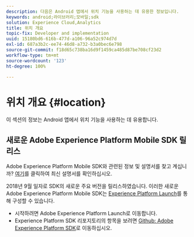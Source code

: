 ```yaml
---
description: 다음은 Android 앱에서 위치 기능을 사용하는 데 유용한 정보입니다.
keywords: android;라이브러리;모바일;sdk
solution: Experience Cloud,Analytics
title: 위치 개요
topic-fix: Developer and implementation
uuid: 15180bd6-616b-477d-a106-96a52c974d7d
exl-id: 687a3b2c-ee74-46d8-a732-b3a0bec6e798
source-git-commit: f18d65c738ba16d9f1459ca485d87be708cf23d2
workflow-type: tm+mt
source-wordcount: '123'
ht-degree: 100%

---
```


# 위치 개요 {#location}

이 섹션의 정보는 Android 앱에서 위치 기능을 사용하는 데 유용합니다.

## 새로운 Adobe Experience Platform Mobile SDK 릴리스

Adobe Experience Platform Mobile SDK와 관련된 정보 및 설명서를 찾고 계십니까? [여기](https://aep-sdks.gitbook.io/docs/)를 클릭하여 최신 설명서를 확인하십시오.

2018년 9월 일자로 SDK의 새로운 주요 버전을 릴리스하였습니다. 이러한 새로운 Adobe Experience Platform Mobile SDK는 [Experience Platform Launch](https://www.adobe.com/kr/experience-platform/launch.html)를 통해 구성할 수 있습니다.

* 시작하려면 Adobe Experience Platform Launch로 이동합니다.
* Experience Platform SDK 리포지토리의 항목을 보려면 [Github: Adobe Experience Platform SDK](https://github.com/Adobe-Marketing-Cloud/acp-sdks)로 이동하십시오.
